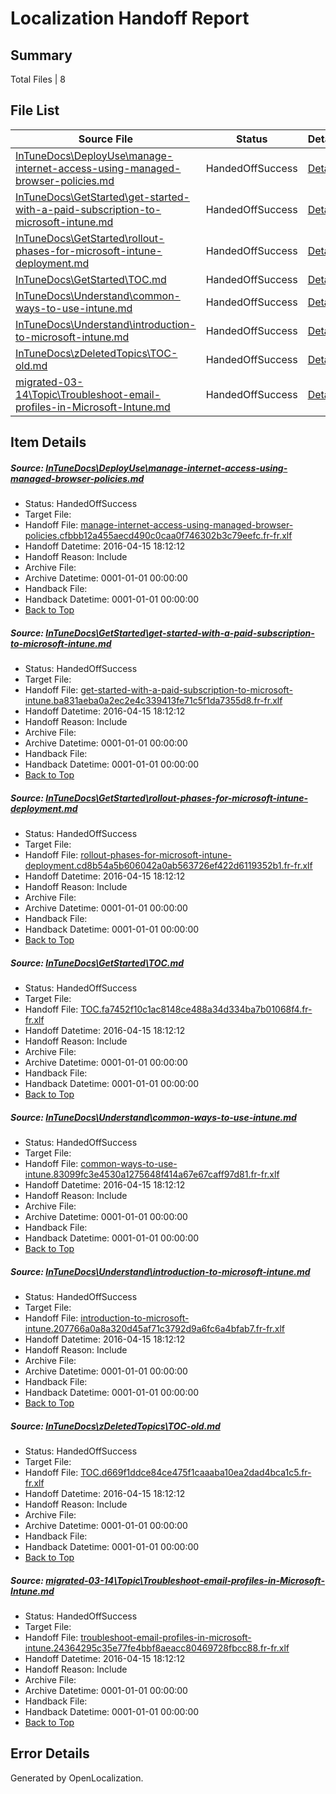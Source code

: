 # <a name='report-top'></a> Localization Handoff Report

## Summary
 Total Files | 8

## File List
 Source File | Status | Details 
 ----------- | ------ | ------- 
 [InTuneDocs\DeployUse\manage-internet-access-using-managed-browser-policies.md](https://github.com/Microsoft/IntuneDocs-pr/blob/f6758f477884c059d96faab634f57d215069c2e4/InTuneDocs/DeployUse/manage-internet-access-using-managed-browser-policies.md) | HandedOffSuccess | [Details](#66f88116f674fc6669cdad7027ac08c9dff672d983)
 [InTuneDocs\GetStarted\get-started-with-a-paid-subscription-to-microsoft-intune.md](https://github.com/Microsoft/IntuneDocs-pr/blob/1e1f6caa1d53021d5e6544e016d1a363798ad92e/InTuneDocs/GetStarted/get-started-with-a-paid-subscription-to-microsoft-intune.md) | HandedOffSuccess | [Details](#b5d633a102598e244a52f1fee8932a2c37eb25a0529)
 [InTuneDocs\GetStarted\rollout-phases-for-microsoft-intune-deployment.md](https://github.com/Microsoft/IntuneDocs-pr/blob/999b0ef4680b1aec9fd94e01a835239779079c74/InTuneDocs/GetStarted/rollout-phases-for-microsoft-intune-deployment.md) | HandedOffSuccess | [Details](#58cdaf689667bd058d62975e557f1db8287cf696555)
 [InTuneDocs\GetStarted\TOC.md](https://github.com/Microsoft/IntuneDocs-pr/blob/999b0ef4680b1aec9fd94e01a835239779079c74/InTuneDocs/GetStarted/TOC.md) | HandedOffSuccess | [Details](#a3e139c65accb3fba28a93d031024c415cbe5d67558)
 [InTuneDocs\Understand\common-ways-to-use-intune.md](https://github.com/Microsoft/IntuneDocs-pr/blob/999b0ef4680b1aec9fd94e01a835239779079c74/InTuneDocs/Understand/common-ways-to-use-intune.md) | HandedOffSuccess | [Details](#16ad6a902cf6454f084ef004b675a413ae8f134e1192)
 [InTuneDocs\Understand\introduction-to-microsoft-intune.md](https://github.com/Microsoft/IntuneDocs-pr/blob/1da64f28afc63f05b76e53e9cef9ee37fa1c5228/InTuneDocs/Understand/introduction-to-microsoft-intune.md) | HandedOffSuccess | [Details](#e2fdd9bb479f088d47c0ab93da1d7c77535a8cdf1205)
 [InTuneDocs\zDeletedTopics\TOC-old.md](https://github.com/Microsoft/IntuneDocs-pr/blob/999b0ef4680b1aec9fd94e01a835239779079c74/InTuneDocs/zDeletedTopics/TOC-old.md) | HandedOffSuccess | [Details](#eb1b700cbd4694c83e957de96d65bfc369cd2f1b1576)
 [migrated-03-14\Topic\Troubleshoot-email-profiles-in-Microsoft-Intune.md](https://github.com/Microsoft/IntuneDocs-pr/blob/999b0ef4680b1aec9fd94e01a835239779079c74/migrated-03-14/Topic/Troubleshoot-email-profiles-in-Microsoft-Intune.md) | HandedOffSuccess | [Details](#f736dd44bed11a4f963cca4a54739cb44ff5bc232241)

## Item Details
##### <a name='66f88116f674fc6669cdad7027ac08c9dff672d983'></a> Source: [InTuneDocs\DeployUse\manage-internet-access-using-managed-browser-policies.md](https://github.com/Microsoft/IntuneDocs-pr/blob/f6758f477884c059d96faab634f57d215069c2e4/InTuneDocs/DeployUse/manage-internet-access-using-managed-browser-policies.md)
* Status: HandedOffSuccess
* Target File: 
* Handoff File: [manage-internet-access-using-managed-browser-policies.cfbbb12a455aecd490c0caa0f746302b3c79eefc.fr-fr.xlf](https://github.com/Microsoft/EM.handoff/blob/511fd900e84b8c4b1690edd883225638c537c2f9/ol-handoff/Microsoft/IntuneDocs-pr.fr-fr/master/manage-internet-access-using-managed-browser-policies.cfbbb12a455aecd490c0caa0f746302b3c79eefc.fr-fr.xlf)
* Handoff Datetime: 2016-04-15 18:12:12
* Handoff Reason: Include
* Archive File: 
* Archive Datetime: 0001-01-01 00:00:00
* Handback File: 
* Handback Datetime: 0001-01-01 00:00:00
* [Back to Top](#report-top)

##### <a name='b5d633a102598e244a52f1fee8932a2c37eb25a0529'></a> Source: [InTuneDocs\GetStarted\get-started-with-a-paid-subscription-to-microsoft-intune.md](https://github.com/Microsoft/IntuneDocs-pr/blob/1e1f6caa1d53021d5e6544e016d1a363798ad92e/InTuneDocs/GetStarted/get-started-with-a-paid-subscription-to-microsoft-intune.md)
* Status: HandedOffSuccess
* Target File: 
* Handoff File: [get-started-with-a-paid-subscription-to-microsoft-intune.ba831aeba0a2ec2e4c339413fe71c5f1da7355d8.fr-fr.xlf](https://github.com/Microsoft/EM.handoff/blob/511fd900e84b8c4b1690edd883225638c537c2f9/ol-handoff/Microsoft/IntuneDocs-pr.fr-fr/master/get-started-with-a-paid-subscription-to-microsoft-intune.ba831aeba0a2ec2e4c339413fe71c5f1da7355d8.fr-fr.xlf)
* Handoff Datetime: 2016-04-15 18:12:12
* Handoff Reason: Include
* Archive File: 
* Archive Datetime: 0001-01-01 00:00:00
* Handback File: 
* Handback Datetime: 0001-01-01 00:00:00
* [Back to Top](#report-top)

##### <a name='58cdaf689667bd058d62975e557f1db8287cf696555'></a> Source: [InTuneDocs\GetStarted\rollout-phases-for-microsoft-intune-deployment.md](https://github.com/Microsoft/IntuneDocs-pr/blob/999b0ef4680b1aec9fd94e01a835239779079c74/InTuneDocs/GetStarted/rollout-phases-for-microsoft-intune-deployment.md)
* Status: HandedOffSuccess
* Target File: 
* Handoff File: [rollout-phases-for-microsoft-intune-deployment.cd8b54a5b606042a0ab563726ef422d6119352b1.fr-fr.xlf](https://github.com/Microsoft/EM.handoff/blob/511fd900e84b8c4b1690edd883225638c537c2f9/ol-handoff/Microsoft/IntuneDocs-pr.fr-fr/master/rollout-phases-for-microsoft-intune-deployment.cd8b54a5b606042a0ab563726ef422d6119352b1.fr-fr.xlf)
* Handoff Datetime: 2016-04-15 18:12:12
* Handoff Reason: Include
* Archive File: 
* Archive Datetime: 0001-01-01 00:00:00
* Handback File: 
* Handback Datetime: 0001-01-01 00:00:00
* [Back to Top](#report-top)

##### <a name='a3e139c65accb3fba28a93d031024c415cbe5d67558'></a> Source: [InTuneDocs\GetStarted\TOC.md](https://github.com/Microsoft/IntuneDocs-pr/blob/999b0ef4680b1aec9fd94e01a835239779079c74/InTuneDocs/GetStarted/TOC.md)
* Status: HandedOffSuccess
* Target File: 
* Handoff File: [TOC.fa7452f10c1ac8148ce488a34d334ba7b01068f4.fr-fr.xlf](https://github.com/Microsoft/EM.handoff/blob/511fd900e84b8c4b1690edd883225638c537c2f9/ol-handoff/Microsoft/IntuneDocs-pr.fr-fr/master/TOC.fa7452f10c1ac8148ce488a34d334ba7b01068f4.fr-fr.xlf)
* Handoff Datetime: 2016-04-15 18:12:12
* Handoff Reason: Include
* Archive File: 
* Archive Datetime: 0001-01-01 00:00:00
* Handback File: 
* Handback Datetime: 0001-01-01 00:00:00
* [Back to Top](#report-top)

##### <a name='16ad6a902cf6454f084ef004b675a413ae8f134e1192'></a> Source: [InTuneDocs\Understand\common-ways-to-use-intune.md](https://github.com/Microsoft/IntuneDocs-pr/blob/999b0ef4680b1aec9fd94e01a835239779079c74/InTuneDocs/Understand/common-ways-to-use-intune.md)
* Status: HandedOffSuccess
* Target File: 
* Handoff File: [common-ways-to-use-intune.83099fc3e4530a1275648f414a67e67caff97d81.fr-fr.xlf](https://github.com/Microsoft/EM.handoff/blob/511fd900e84b8c4b1690edd883225638c537c2f9/ol-handoff/Microsoft/IntuneDocs-pr.fr-fr/master/common-ways-to-use-intune.83099fc3e4530a1275648f414a67e67caff97d81.fr-fr.xlf)
* Handoff Datetime: 2016-04-15 18:12:12
* Handoff Reason: Include
* Archive File: 
* Archive Datetime: 0001-01-01 00:00:00
* Handback File: 
* Handback Datetime: 0001-01-01 00:00:00
* [Back to Top](#report-top)

##### <a name='e2fdd9bb479f088d47c0ab93da1d7c77535a8cdf1205'></a> Source: [InTuneDocs\Understand\introduction-to-microsoft-intune.md](https://github.com/Microsoft/IntuneDocs-pr/blob/1da64f28afc63f05b76e53e9cef9ee37fa1c5228/InTuneDocs/Understand/introduction-to-microsoft-intune.md)
* Status: HandedOffSuccess
* Target File: 
* Handoff File: [introduction-to-microsoft-intune.207766a0a8a320d45af71c3792d9a6fc6a4bfab7.fr-fr.xlf](https://github.com/Microsoft/EM.handoff/blob/511fd900e84b8c4b1690edd883225638c537c2f9/ol-handoff/Microsoft/IntuneDocs-pr.fr-fr/master/introduction-to-microsoft-intune.207766a0a8a320d45af71c3792d9a6fc6a4bfab7.fr-fr.xlf)
* Handoff Datetime: 2016-04-15 18:12:12
* Handoff Reason: Include
* Archive File: 
* Archive Datetime: 0001-01-01 00:00:00
* Handback File: 
* Handback Datetime: 0001-01-01 00:00:00
* [Back to Top](#report-top)

##### <a name='eb1b700cbd4694c83e957de96d65bfc369cd2f1b1576'></a> Source: [InTuneDocs\zDeletedTopics\TOC-old.md](https://github.com/Microsoft/IntuneDocs-pr/blob/999b0ef4680b1aec9fd94e01a835239779079c74/InTuneDocs/zDeletedTopics/TOC-old.md)
* Status: HandedOffSuccess
* Target File: 
* Handoff File: [TOC.d669f1ddce84ce475f1caaaba10ea2dad4bca1c5.fr-fr.xlf](https://github.com/Microsoft/EM.handoff/blob/511fd900e84b8c4b1690edd883225638c537c2f9/ol-handoff/Microsoft/IntuneDocs-pr.fr-fr/master/TOC.d669f1ddce84ce475f1caaaba10ea2dad4bca1c5.fr-fr.xlf)
* Handoff Datetime: 2016-04-15 18:12:12
* Handoff Reason: Include
* Archive File: 
* Archive Datetime: 0001-01-01 00:00:00
* Handback File: 
* Handback Datetime: 0001-01-01 00:00:00
* [Back to Top](#report-top)

##### <a name='f736dd44bed11a4f963cca4a54739cb44ff5bc232241'></a> Source: [migrated-03-14\Topic\Troubleshoot-email-profiles-in-Microsoft-Intune.md](https://github.com/Microsoft/IntuneDocs-pr/blob/999b0ef4680b1aec9fd94e01a835239779079c74/migrated-03-14/Topic/Troubleshoot-email-profiles-in-Microsoft-Intune.md)
* Status: HandedOffSuccess
* Target File: 
* Handoff File: [troubleshoot-email-profiles-in-microsoft-intune.24364295c35e77fe4bbf8aeacc80469728fbcc88.fr-fr.xlf](https://github.com/Microsoft/EM.handoff/blob/511fd900e84b8c4b1690edd883225638c537c2f9/ol-handoff/Microsoft/IntuneDocs-pr.fr-fr/master/troubleshoot-email-profiles-in-microsoft-intune.24364295c35e77fe4bbf8aeacc80469728fbcc88.fr-fr.xlf)
* Handoff Datetime: 2016-04-15 18:12:12
* Handoff Reason: Include
* Archive File: 
* Archive Datetime: 0001-01-01 00:00:00
* Handback File: 
* Handback Datetime: 0001-01-01 00:00:00
* [Back to Top](#report-top)


## Error Details

Generated by OpenLocalization.
